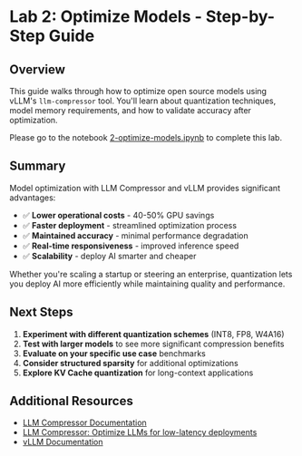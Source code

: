 # Lab 2: Optimize Models - Step-by-Step Guide

## Overview

This guide walks through how to optimize open source models using vLLM's `llm-compressor` tool. You'll learn about quantization techniques, model memory requirements, and how to validate accuracy after optimization.

Please go to the notebook <a href="https://github.com/odh-labs/rhoai-roadshow-v2/blob/main/docs/4-rhaiis/notebooks/2-optimize-models.ipynb" target="_blank">2-optimize-models.ipynb</a> to complete this lab.

## Summary

Model optimization with LLM Compressor and vLLM provides significant advantages:

- ✅ **Lower operational costs** - 40-50% GPU savings
- ✅ **Faster deployment** - streamlined optimization process
- ✅ **Maintained accuracy** - minimal performance degradation
- ✅ **Real-time responsiveness** - improved inference speed
- ✅ **Scalability** - deploy AI smarter and cheaper

Whether you're scaling a startup or steering an enterprise, quantization lets you deploy AI more efficiently while maintaining quality and performance.

## Next Steps

1. **Experiment with different quantization schemes** (INT8, FP8, W4A16)
2. **Test with larger models** to see more significant compression benefits
3. **Evaluate on your specific use case** benchmarks
4. **Consider structured sparsity** for additional optimizations
5. **Explore KV Cache quantization** for long-context applications

## Additional Resources

- [LLM Compressor Documentation](https://github.com/vllm-project/llm-compressor)
- [LLM Compressor: Optimize LLMs for low-latency deployments](https://developers.redhat.com/articles/2025/05/09/llm-compressor-optimize-llms-low-latency-deployments)
- [vLLM Documentation](https://docs.vllm.ai/)
